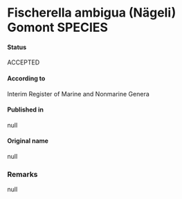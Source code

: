 Fischerella ambigua (Nägeli) Gomont SPECIES
=======

#### Status
ACCEPTED

#### According to
Interim Register of Marine and Nonmarine Genera

#### Published in
null

#### Original name
null

### Remarks
null